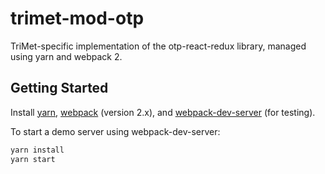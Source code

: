 # trimet-mod-otp

TriMet-specific implementation of the otp-react-redux library, managed using yarn and webpack 2.

## Getting Started

Install [yarn](https://yarnpkg.com/en/), [webpack](https://webpack.github.io/) (version 2.x), and [webpack-dev-server](https://www.npmjs.com/package/webpack-dev-server) (for testing).

To start a demo server using webpack-dev-server:

```bash
yarn install
yarn start
```
